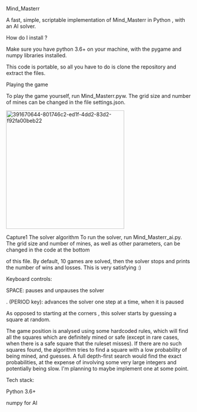 Mind_Masterr

A fast, simple, scriptable implementation of Mind_Masterr in Python , with an AI solver.

How do I install ?

Make sure you have python 3.6+ on your machine, with the pygame and numpy libraries installed.

This code is portable, so all you have to do is clone the repository and extract the files.

Playing the game

To play the game yourself, run Mind_Masterr.pyw. The grid size and number of mines can be changed in the file settings.json.




<img width="321" alt="391670644-801746c2-ed1f-4dd2-83d2-f92fa00beb22" src="https://github.com/user-attachments/assets/0b79afa7-7383-4e38-83e1-0d589da4c2a7">





























Capture1
The solver algorithm To run the solver, run Mind_Masterr_ai.py. The grid size and number of mines, as well as other parameters, can be changed in the code at the bottom

of this file. By default, 10 games are solved, then the solver stops and prints the number of wins and losses. This is very satisfying :)

Keyboard controls:

SPACE: pauses and unpauses the solver

. (PERIOD key): advances the solver one step at a time, when it is paused

As opposed to starting at the corners , this solver starts by guessing a square at random.

The game position is analysed using some hardcoded rules, which will find all the squares which are definitely mined or safe (except in rare cases, when there is a safe square that the ruleset misses). If there are no such squares found, the algorithm tries to find a square with a low probability of being mined, and guesses. A full depth-first search would find the exact probabilities, at the expense of involving some very large integers and potentially being slow. I'm planning to maybe implement one at some point.

Tech stack:

Python 3.6+

numpy for AI
 
